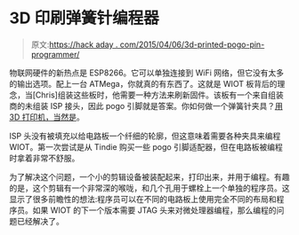 # 3D 印刷弹簧针编程器

> 原文:[https://hack aday . com/2015/04/06/3d-printed-pogo-pin-programmer/](https://hackaday.com/2015/04/06/3d-printed-pogo-pin-programmer/)

物联网硬件的新热点是 ESP8266。它可以单独连接到 WiFi 网络，但它没有太多的输出选项。配上一台 ATMega，你就真的有东西了。这就是 WIOT 板背后的理念，当[Chris]组装这些板时，他需要一种方法来刷新固件。该板有一个来自组装商的未组装 ISP 接头，因此 pogo 引脚就是答案。你如何做一个弹簧针夹具？[用 3D 打印机，当然是](https://cockrum.net/cnc_projects.html#progclip2)。

ISP 头没有被填充以给电路板一个纤细的轮廓，但这意味着需要各种夹具来编程 WIOT。第一次尝试是从 Tindie 购买一些 pogo 引脚适配器，但在电路板被编程时拿着非常不舒服。

为了解决这个问题，一个小的剪辑设备被装配起来，打印出来，并用于编程。有趣的是，这个剪辑有一个非常深的喉咙，和几个孔用于螺栓上一个单独的程序员。这显示了很多前瞻性的想法:程序员可以在不同的电路板上使用完全不同的布局和程序员。如果 WIOT 的下一个版本需要 JTAG 头来对微处理器编程，那么编程的问题已经解决了。